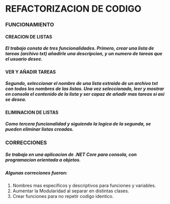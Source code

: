 # REFACTORIZACION DE CODIGO

### FUNCIONAMIENTO
#### CREACION DE LISTAS
##### El trabajo consta de tres funcionalidades. Primero, crear una lista de tareas (archivo txt) añadirle una descripcion, y un numero de tareas que el usuario desee.
#### VER Y AÑADIR TAREAS
##### Segundo, seleccionar el nombre de una lista extraido de un archivo txt con todos los nombres de las listas. Una vez seleccionado, leer y mostrar en consola el contenido de la lista y ser capaz de añadir mas tareas si asi se desea.
#### ELIMINACION DE LISTAS
##### Como tercera funcionalidad y siguiendo la logica de la segunda, se pueden eliminar listas creadas.


### CORRECCIONES
##### Se trabajo en una aplicacion de .NET Core para consola, con programacion orientada a objetos.
##### Algunas correciones fueron:
1. Nombres mas especificos y descriptivos para funciones y variables.
2. Aumentar la Modularidad al separar en distintas clases.
3. Crear funciones para no repetir codigo identico.

